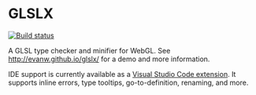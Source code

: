 # GLSLX

[![Build status](https://travis-ci.org/evanw/glslx.svg?branch=master)](https://travis-ci.org/evanw/glslx)

A GLSL type checker and minifier for WebGL. See http://evanw.github.io/glslx/ for a demo and more information.

IDE support is currently available as a [Visual Studio Code extension](https://github.com/evanw/skew-vscode). It supports inline errors, type tooltips, go-to-definition, renaming, and more.
